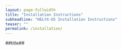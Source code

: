 ```yaml
---
layout: page-fullwidth
title: "Installation Instructions"
subheadline: "HELYX-OS Installation Instructions"
teaser: ""
permalink: /installation/
---
```


##title##
